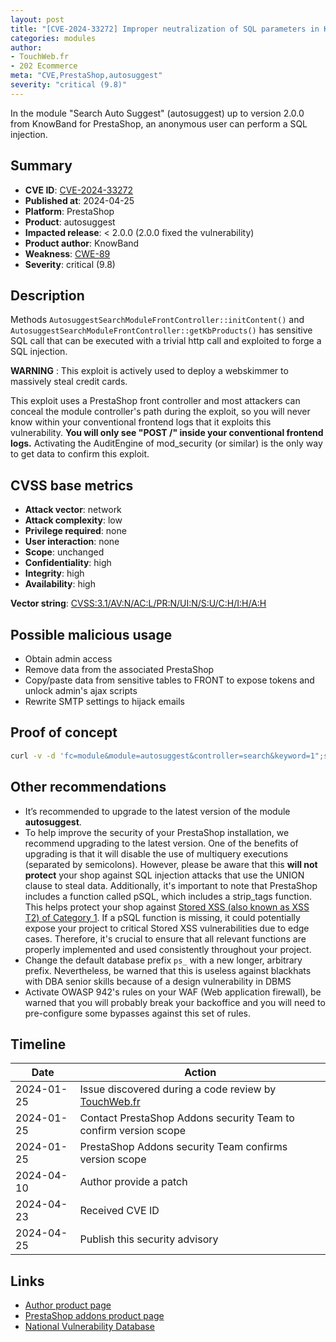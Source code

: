 ```yaml
---
layout: post
title: "[CVE-2024-33272] Improper neutralization of SQL parameters in Knowband - Search Auto Suggest module for PrestaShop"
categories: modules
author:
- TouchWeb.fr
- 202 Ecommerce
meta: "CVE,PrestaShop,autosuggest"
severity: "critical (9.8)"
---
```


In the module "Search Auto Suggest" (autosuggest) up to version 2.0.0 from KnowBand for PrestaShop, an anonymous user can perform a SQL injection.


## Summary

* **CVE ID**: [CVE-2024-33272](https://cve.mitre.org/cgi-bin/cvename.cgi?name=CVE-2024-33272)
* **Published at**: 2024-04-25
* **Platform**: PrestaShop
* **Product**: autosuggest
* **Impacted release**: < 2.0.0 (2.0.0 fixed the vulnerability)
* **Product author**: KnowBand
* **Weakness**: [CWE-89](https://cwe.mitre.org/data/definitions/89.html)
* **Severity**: critical (9.8)

## Description

Methods `AutosuggestSearchModuleFrontController::initContent()` and `AutosuggestSearchModuleFrontController::getKbProducts()` has sensitive SQL call that can be executed with a trivial http call and exploited to forge a SQL injection.

**WARNING** : This exploit is actively used to deploy a webskimmer to massively steal credit cards.

This exploit uses a PrestaShop front controller and most attackers can conceal the module controller's path during the exploit, so you will never know within your conventional frontend logs that it exploits this vulnerability. **You will only see "POST /" inside your conventional frontend logs.** Activating the AuditEngine of mod_security (or similar) is the only way to get data to confirm this exploit.

## CVSS base metrics

* **Attack vector**: network
* **Attack complexity**: low
* **Privilege required**: none
* **User interaction**: none
* **Scope**: unchanged
* **Confidentiality**: high
* **Integrity**: high
* **Availability**: high

**Vector string**: [CVSS:3.1/AV:N/AC:L/PR:N/UI:N/S:U/C:H/I:H/A:H](https://nvd.nist.gov/vuln-metrics/cvss/v3-calculator?vector=AV:N/AC:L/PR:N/UI:N/S:U/C:H/I:H/A:H)

## Possible malicious usage

* Obtain admin access
* Remove data from the associated PrestaShop
* Copy/paste data from sensitive tables to FRONT to expose tokens and unlock admin's ajax scripts
* Rewrite SMTP settings to hijack emails


## Proof of concept

```bash
curl -v -d 'fc=module&module=autosuggest&controller=search&keyword=1";select(0x73656C65637420736C656570283432293B)INTO@a;prepare`b`from@a;execute`b`;--&prod_id=1' 'https://preprod.X'
```


## Other recommendations

* It’s recommended to upgrade to the latest version of the module **autosuggest**.
* To help improve the security of your PrestaShop installation, we recommend upgrading to the latest version. One of the benefits of upgrading is that it will disable the use of multiquery executions (separated by semicolons). However, please be aware that this **will not protect** your shop against SQL injection attacks that use the UNION clause to steal data. Additionally, it's important to note that PrestaShop includes a function called pSQL, which includes a strip_tags function. This helps protect your shop against [Stored XSS (also known as XSS T2) of Category 1](https://security.friendsofpresta.org/modules/2023/02/07/stored-xss.html). If a pSQL function is missing, it could potentially expose your project to critical Stored XSS vulnerabilities due to edge cases. Therefore, it's crucial to ensure that all relevant functions are properly implemented and used consistently throughout your project.
* Change the default database prefix `ps_` with a new longer, arbitrary prefix. Nevertheless, be warned that this is useless against blackhats with DBA senior skills because of a design vulnerability in DBMS
* Activate OWASP 942's rules on your WAF (Web application firewall), be warned that you will probably break your backoffice and you will need to pre-configure some bypasses against this set of rules.

## Timeline

| Date | Action |
|--|--|
| 2024-01-25 | Issue discovered during a code review by [TouchWeb.fr](https://www.touchweb.fr) |
| 2024-01-25 | Contact PrestaShop Addons security Team to confirm version scope |
| 2024-01-25 | PrestaShop Addons security Team confirms version scope |
| 2024-04-10 | Author provide a patch |
| 2024-04-23 | Received CVE ID |
| 2024-04-25 | Publish this security advisory |

## Links


* [Author product page](https://www.knowband.com/prestashop-search-auto-suggest)
* [PrestaShop addons product page](https://addons.prestashop.com/en/search-filters/21543-knowband-search-auto-suggest.html)
* [National Vulnerability Database](https://nvd.nist.gov/vuln/detail/CVE-2024-33272)
